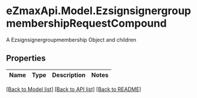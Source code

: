 # eZmaxApi.Model.EzsignsignergroupmembershipRequestCompound
A Ezsignsignergroupmembership Object and children

## Properties

Name | Type | Description | Notes
------------ | ------------- | ------------- | -------------

[[Back to Model list]](../README.md#documentation-for-models) [[Back to API list]](../README.md#documentation-for-api-endpoints) [[Back to README]](../README.md)

